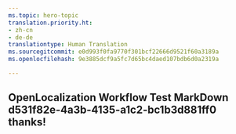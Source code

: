 ```yaml
---
ms.topic: hero-topic
translation.priority.ht:
- zh-cn
- de-de
translationtype: Human Translation
ms.sourcegitcommit: e0d993f0fa9770f301bcf22666d9521f60a3189a
ms.openlocfilehash: 9e3885dcf9a5fc7d65bc4daed107bdb6d0a2319a

---
```

## OpenLocalization Workflow Test MarkDown d531f82e-4a3b-4135-a1c2-bc1b3d881ff0 thanks!



<!--HONumber=Aug16_HO3-->


